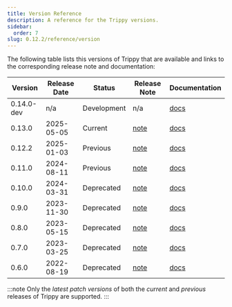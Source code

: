 ```yaml
---
title: Version Reference
description: A reference for the Trippy versions.
sidebar:
  order: 7
slug: 0.12.2/reference/version
---
```


The following table lists this versions of Trippy that are available and links to the corresponding release note and
documentation:

| Version    | Release Date | Status      | Release Note                                                       | Documentation                                              |
| ---------- | ------------ | ----------- | ------------------------------------------------------------------ | ---------------------------------------------------------- |
| 0.14.0-dev | n/a          | Development | n/a                                                                | [docs](https://github.com/fujiapple852/trippy/tree/master) |
| 0.13.0     | 2025-05-05   | Current     | [note](https://github.com/fujiapple852/trippy/releases/tag/0.13.0) | [docs](https://github.com/fujiapple852/trippy/tree/0.13.0) |
| 0.12.2     | 2025-01-03   | Previous    | [note](https://github.com/fujiapple852/trippy/releases/tag/0.12.2) | [docs](https://github.com/fujiapple852/trippy/tree/0.12.2) |
| 0.11.0     | 2024-08-11   | Previous    | [note](https://github.com/fujiapple852/trippy/releases/tag/0.11.0) | [docs](https://github.com/fujiapple852/trippy/tree/0.11.0) |
| 0.10.0     | 2024-03-31   | Deprecated  | [note](https://github.com/fujiapple852/trippy/releases/tag/0.10.0) | [docs](https://github.com/fujiapple852/trippy/tree/0.10.0) |
| 0.9.0      | 2023-11-30   | Deprecated  | [note](https://github.com/fujiapple852/trippy/releases/tag/0.9.0)  | [docs](https://github.com/fujiapple852/trippy/tree/0.9.0)  |
| 0.8.0      | 2023-05-15   | Deprecated  | [note](https://github.com/fujiapple852/trippy/releases/tag/0.8.0)  | [docs](https://github.com/fujiapple852/trippy/tree/0.8.0)  |
| 0.7.0      | 2023-03-25   | Deprecated  | [note](https://github.com/fujiapple852/trippy/releases/tag/0.7.0)  | [docs](https://github.com/fujiapple852/trippy/tree/0.7.0)  |
| 0.6.0      | 2022-08-19   | Deprecated  | [note](https://github.com/fujiapple852/trippy/releases/tag/0.6.0)  | [docs](https://github.com/fujiapple852/trippy/tree/0.6.0)  |

:::note
Only the *latest patch versions* of both the *current* and *previous* releases of Trippy are supported.
:::
